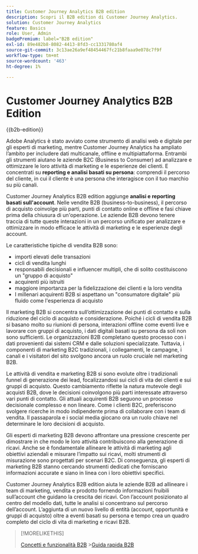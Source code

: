 ```yaml
---
title: Customer Journey Analytics B2B edition
description: Scopri il B2B edition di Customer Journey Analytics.
solution: Customer Journey Analytics
feature: Basics
role: User, Admin
badgePremium: label="B2B edition"
exl-id: 89e482b8-8082-4413-8fd3-cc1331780af4
source-git-commit: 3c13ae26a9ef48454467fc21b8faaa9e078c7f9f
workflow-type: tm+mt
source-wordcount: '463'
ht-degree: 1%

---
```



# Customer Journey Analytics B2B Edition

{{b2b-edition}}

Adobe Analytics è stato avviato come strumento di analisi web e digitale per gli esperti di marketing, mentre Customer Journey Analytics ha ampliato l’ambito per includere dati multicanale, offline e multipiattaforma.  Entrambi gli strumenti aiutano le aziende B2C (Business to Consumer) ad analizzare e ottimizzare le loro attività di marketing e le esperienze dei clienti. E concentrati su **reporting e analisi basati su persona**: comprendi il percorso del cliente, in cui il cliente è una persona che interagisce con il tuo marchio su più canali.

Customer Journey Analytics B2B edition aggiunge **analisi e reporting basati sull&#39;account**. Nelle vendite B2B (business-to-business), il percorso di acquisto coinvolge più parti, punti di contatto online e offline e fasi chiave prima della chiusura di un&#39;operazione. Le aziende B2B devono tenere traccia di tutte queste interazioni in un percorso unificato per analizzare e ottimizzare in modo efficace le attività di marketing e le esperienze degli account.

Le caratteristiche tipiche di vendita B2B sono:

* importi elevati delle transazioni
* cicli di vendita lunghi
* responsabili decisionali e influencer multipli, che di solito costituiscono un &quot;gruppo di acquisto&quot;
* acquirenti più istruiti
* maggiore importanza per la fidelizzazione dei clienti e la loro vendita
* I millenari acquirenti B2B si aspettano un &quot;consumatore digitale&quot; più fluido come l&#39;esperienza di acquisto

Il marketing B2B si concentra sull’ottimizzazione dei punti di contatto e sulla riduzione del ciclo di acquisto e considerazione. Poiché i cicli di vendita B2B si basano molto su riunioni di persona, interazioni offline come eventi live e lavorare con gruppi di acquisto, i dati digitali basati su persona da soli non sono sufficienti. Le organizzazioni B2B completano questo processo con i dati provenienti dai sistemi CRM e dalle soluzioni specializzate. Tuttavia, i componenti di marketing B2C tradizionali, i collegamenti, le campagne, i canali e i visitatori del sito svolgono ancora un ruolo cruciale nel marketing B2B.

Le attività di vendita e marketing B2B si sono evolute oltre i tradizionali funnel di generazione dei lead, focalizzandosi sui cicli di vita dei clienti e sui gruppi di acquisto. Questo cambiamento riflette la natura mutevole degli acquisti B2B, dove le decisioni coinvolgono più parti interessate attraverso vari punti di contatto. Gli attuali acquirenti B2B seguono un processo decisionale complesso e non lineare. Come i clienti B2C, preferiscono svolgere ricerche in modo indipendente prima di collaborare con i team di vendita. Il passaparola e i social media giocano ora un ruolo chiave nel determinare le loro decisioni di acquisto.

Gli esperti di marketing B2B devono affrontare una pressione crescente per dimostrare in che modo le loro attività contribuiscono alla generazione di ricavi.  Anche se è fondamentale allineare le attività di marketing agli obiettivi aziendali e misurare l’impatto sui ricavi, molti strumenti di misurazione sono progettati per scenari B2C. Di conseguenza, gli esperti di marketing B2B stanno cercando strumenti dedicati che forniscano informazioni accurate e siano in linea con i loro obiettivi specifici.

Customer Journey Analytics B2B edition aiuta le aziende B2B ad allineare i team di marketing, vendita e prodotto fornendo informazioni fruibili sull’account che guidano la crescita dei ricavi. Con l’account posizionato al centro del modello dati, tutte le analisi si concentrano sul percorso dell’account. L’aggiunta di un nuovo livello di entità (account, opportunità e gruppi di acquisto) oltre a eventi basati su persona e tempo crea un quadro completo del ciclo di vita di marketing e ricavi B2B.


>[!MORELIKETHIS]
>
>[Concetti e funzionalità B2B](cja-b2b-concepts-features.md)
>&#x200B;>[Guida rapida B2B](cja-b2b-quick-start-guide.md)
>
